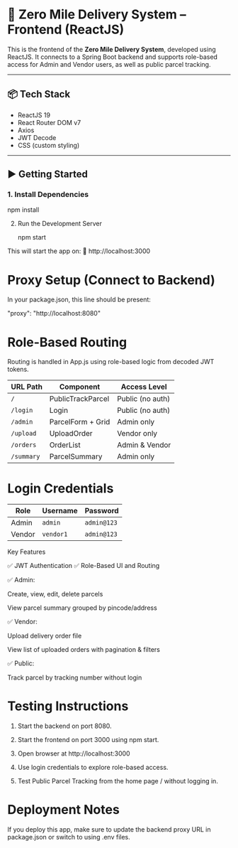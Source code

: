 # 🚚 Zero Mile Delivery System – Frontend (ReactJS)

This is the frontend of the **Zero Mile Delivery System**, developed using ReactJS. It connects to a Spring Boot backend and supports role-based access for Admin and Vendor users, as well as public parcel tracking.

---

## 📦 Tech Stack

- ReactJS 19
- React Router DOM v7
- Axios
- JWT Decode
- CSS (custom styling)

---

## ▶️ Getting Started

### 1. Install Dependencies
npm install

2. Run the Development Server

   npm start

This will start the app on:
📍 http://localhost:3000

# Proxy Setup (Connect to Backend)
In your package.json, this line should be present:

  "proxy": "http://localhost:8080"


# Role-Based Routing
Routing is handled in App.js using role-based logic from decoded JWT tokens.

| URL Path   | Component         | Access Level     |
| ---------- | ----------------- | ---------------- |
| `/`        | PublicTrackParcel | Public (no auth) |
| `/login`   | Login             | Public (no auth) |
| `/admin`   | ParcelForm + Grid | Admin only       |
| `/upload`  | UploadOrder       | Vendor only      |
| `/orders`  | OrderList         | Admin & Vendor   |
| `/summary` | ParcelSummary     | Admin only       |


# Login Credentials

| Role   | Username  | Password    |
| ------ | --------- | ----------- |
| Admin  | `admin`   | `admin@123` |
| Vendor | `vendor1` | `admin@123` |


Key Features

✅ JWT Authentication
✅ Role-Based UI and Routing


✅ Admin:

Create, view, edit, delete parcels

View parcel summary grouped by pincode/address

✅ Vendor:

Upload delivery order file

View list of uploaded orders with pagination & filters


✅ Public:

Track parcel by tracking number without login


# Testing Instructions
1. Start the backend on port 8080.

2. Start the frontend on port 3000 using npm start.

3. Open browser at http://localhost:3000

4. Use login credentials to explore role-based access.

5. Test Public Parcel Tracking from the home page / without logging in.


# Deployment Notes
If you deploy this app, make sure to update the backend proxy URL in package.json or switch to using .env files.
